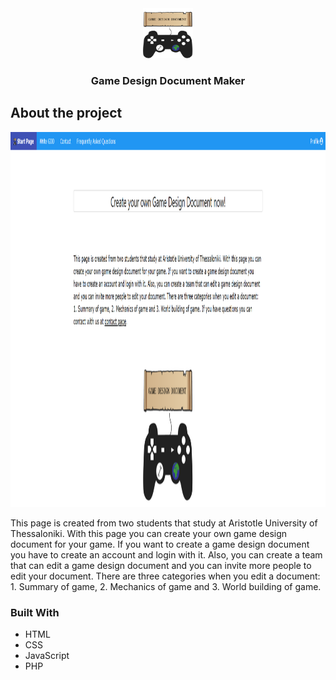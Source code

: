 
<div align="center">
  <a href="https://github.com/ckontakis/GameDesignDocument">
    <img src="Images/logo.png" alt="Logo" width="80" height="80">
  </a>

<h3 align="center">Game Design Document Maker</h3>
</div>

## About the project

<div align="center">
<a href="http://ntsiouma.webpages.auth.gr/uniproject/index.php">
    <img src="Images/website-screenshot.png" alt="Website's screenshot" width="800" height="600">
  </a>
</div>

This page is created from two students that study at Aristotle University of Thessaloniki. With this page you can create your own game design document for your game. 
If you want to create a game design document you have to create an account and login with it. Also, you can create a team that can edit a game design document and you can 
invite more people to edit your document. There are three categories when you edit a document: 1. Summary of game, 2. Mechanics of game and 3. World building of game.

### Built With
* HTML
* CSS
* JavaScript
* PHP